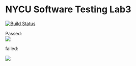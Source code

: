 # NYCU Software Testing Lab3
[![Build Status](https://travis-ci.com/wimterdom/509557012.svg?branch=main)](https://travis-ci.com/wimterdom/509557012)

Passed:<br>
![](https://i.imgur.com/XM91Bsd.png)





failed:

![](https://i.imgur.com/b5vH3WX.png)
